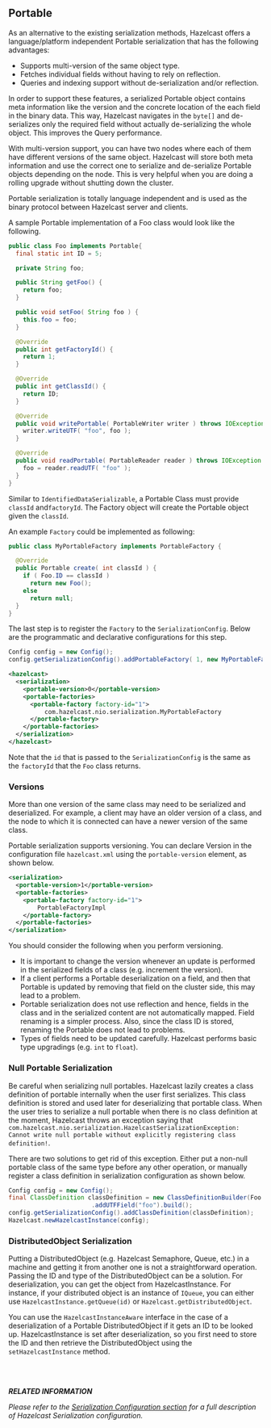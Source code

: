 


## Portable

As an alternative to the existing serialization methods, Hazelcast offers a language/platform independent Portable serialization that has the following advantages:

-   Supports multi-version of the same object type.
-   Fetches individual fields without having to rely on reflection.
-   Queries and indexing support without de-serialization and/or reflection.

In order to support these features, a serialized Portable object contains meta information like the version and the concrete location of the each field in the binary data. This way, Hazelcast navigates in the `byte[]` and de-serializes only the required field without actually de-serializing the whole object. This improves the Query performance.

With multi-version support, you can have two nodes where each of them have different versions of the same object. Hazelcast will store both meta information and use the correct one to serialize and de-serialize Portable objects depending on the node. This is very helpful when you are doing a rolling upgrade without shutting down the cluster.

Portable serialization is totally language independent and is used as the binary protocol between Hazelcast server and clients.

A sample Portable implementation of a Foo class would look like the following.

```java
public class Foo implements Portable{
  final static int ID = 5;

  private String foo;

  public String getFoo() {
    return foo;
  }

  public void setFoo( String foo ) {
    this.foo = foo;
  }

  @Override
  public int getFactoryId() {
    return 1;
  }

  @Override
  public int getClassId() {
    return ID;
  }

  @Override
  public void writePortable( PortableWriter writer ) throws IOException {
    writer.writeUTF( "foo", foo );
  }

  @Override
  public void readPortable( PortableReader reader ) throws IOException {
    foo = reader.readUTF( "foo" );
  }
}        
```

Similar to `IdentifiedDataSerializable`, a Portable Class must provide `classId` and`factoryId`. The Factory object will create the Portable object given the `classId`.

An example `Factory` could be implemented as following:

```java
public class MyPortableFactory implements PortableFactory {

  @Override
  public Portable create( int classId ) {
    if ( Foo.ID == classId )
      return new Foo();
    else
      return null;
  }
}            
```

The last step is to register the `Factory` to the `SerializationConfig`. Below are the programmatic and declarative configurations for this step.


```java
Config config = new Config();
config.getSerializationConfig().addPortableFactory( 1, new MyPortableFactory() );
```


```xml
<hazelcast>
  <serialization>
    <portable-version>0</portable-version>
    <portable-factories>
      <portable-factory factory-id="1">
          com.hazelcast.nio.serialization.MyPortableFactory
      </portable-factory>
    </portable-factories>
  </serialization>
</hazelcast>
```


Note that the `id` that is passed to the `SerializationConfig` is the same as the `factoryId` that the `Foo` class returns.


### Versions

More than one version of the same class may need to be serialized and deserialized.  For example, a client may have an older version of a class, and the node to which it is connected can have a newer version of the same class. 

Portable serialization supports versioning. You can declare Version in the configuration file `hazelcast.xml` using the `portable-version` element, as shown below.

```xml
<serialization>
  <portable-version>1</portable-version>
  <portable-factories>
    <portable-factory factory-id="1">
        PortableFactoryImpl
    </portable-factory>
  </portable-factories>
</serialization>
```

You should consider the following when you perform versioning.

- It is important to change the version whenever an update is performed in the serialized fields of a class (e.g. increment the version).
- If a client performs a Portable deserialization on a field, and then that Portable is updated by removing that field on the cluster side, this may lead to a problem.
- Portable serialization does not use reflection and hence, fields in the class and in the serialized content are not automatically mapped. Field renaming is a simpler process. Also, since the class ID is stored, renaming the Portable does not lead to problems.
- Types of fields need to be updated carefully. Hazelcast performs basic type upgradings (e.g. `int` to `float`).

### Null Portable Serialization

Be careful when serializing null portables. Hazelcast lazily creates a class definition of portable internally
when the user first serializes. This class definition is stored and used later for deserializing that portable class. When
the user tries to serialize a null portable when there is no class definition at the moment, Hazelcast throws an
exception saying that `com.hazelcast.nio.serialization.HazelcastSerializationException: Cannot write null portable
without explicitly registering class definition!`. 

There are two solutions to get rid of this exception. Either put
a non-null portable class of the same type before any other operation, or manually register a class definition in serialization configuration as shown below.

```java
Config config = new Config();
final ClassDefinition classDefinition = new ClassDefinitionBuilder(Foo.factoryId, Foo.getClassId)
                       .addUTFField("foo").build();
config.getSerializationConfig().addClassDefinition(classDefinition);
Hazelcast.newHazelcastInstance(config);
```


### DistributedObject Serialization

Putting a DistributedObject (e.g. Hazelcast Semaphore, Queue, etc.) in a machine and getting it from another one is not a straightforward operation. Passing the ID and type of the DistributedObject can be a solution. For deserialization, you can get the object from HazelcastInstance. For instance, if your distributed object is an instance of `IQueue`, you can either use `HazelcastInstance.getQueue(id)` or `Hazelcast.getDistributedObject`.

You can use the `HazelcastInstanceAware` interface in the case of a deserialization of a Portable DistributedObject if it gets an ID to be looked up. HazelcastInstance is set after deserialization, so you first need to store the ID and then retrieve the DistributedObject using the `setHazelcastInstance` method. 


<br></br>

***RELATED INFORMATION***


*Please refer to the [Serialization Configuration section](#serialization-configuration) for a full description of Hazelcast Serialization configuration.*

 


